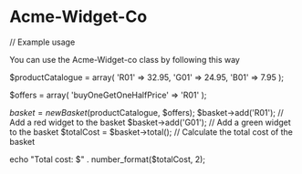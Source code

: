 # Acme-Widget-Co

// Example usage

You can use the Acme-Widget-co class by following this way

$productCatalogue = array(
  'R01' => 32.95,
  'G01' => 24.95,
  'B01' => 7.95
);

$offers = array(
  'buyOneGetOneHalfPrice' => 'R01'
);

$basket = new Basket($productCatalogue, $offers);
$basket->add('R01');  // Add a red widget to the basket
$basket->add('G01');  // Add a green widget to the basket
$totalCost = $basket->total();  // Calculate the total cost of the basket

echo "Total cost: $" . number_format($totalCost, 2);
